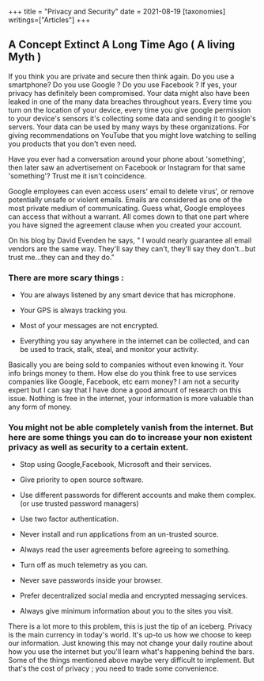 +++
title = "Privacy and Security"
date = 2021-08-19
[taxonomies]
writings=["Articles"]
+++

##  A Concept Extinct A Long Time Ago ( A living Myth )

If you think you are private and secure then think again. Do you use a smartphone? Do you use Google ? Do you use Facebook ?  If yes, your privacy has definitely been compromised. Your data might also have been leaked in one of the many data breaches throughout years. Every time you turn on the location of your device, every time you give google permission to your device's sensors it's collecting some data and sending it to google's servers. Your data can be used by many ways by these organizations. For giving recommendations on YouTube that you might love watching to selling you products that you don't even need.

Have you ever had a conversation around your phone about 'something', then later saw an advertisement on Facebook or Instagram for that same 'something'? Trust me it isn't coincidence.

Google employees can even access users' email to delete virus', or remove potentially unsafe or violent emails. Emails are considered as one of the most private medium of communicating. Guess what, Google employees can access that without a warrant. All comes down to that one part where you have signed the agreement clause when you created your account.

On his blog by David Evenden he says, " I would nearly guarantee all email vendors are the same way. They'll say they can't, they'll say they don't...but trust me...they can and they do."

### There are more scary things :

* You are always listened by any smart device that has microphone.

* Your GPS is always tracking you.

* Most of your messages are not encrypted.

* Everything you say anywhere in the internet can be collected, and can be used to track, stalk, steal, and monitor your activity.


Basically you are being sold to companies without even knowing it. Your info brings money to them. How else do you think free to use services companies like Google, Facebook, etc earn money? I am not a security expert but I can say that I have done a good amount of research on this issue. Nothing is free in the internet, your information is more valuable than any form of money.


### You might not be able completely vanish from the internet. But here are some things you can do to increase your non existent privacy as well as security to a certain extent. 

* Stop using Google,Facebook, Microsoft and their services.

* Give priority to open source software.

* Use different passwords  for different accounts and make them complex. (or use trusted password managers)

* Use two factor authentication.

* Never install and run applications from an un-trusted source.

* Always read the user agreements before agreeing to something.

* Turn off as much telemetry as you can.

* Never save passwords inside your browser.

* Prefer decentralized social media and encrypted  messaging services.

* Always give minimum information about you to the sites you visit.
 

There is a lot more to this problem, this is just the tip of an iceberg. Privacy is the main currency in today's world. It's up-to us how we choose to keep our information. Just knowing this may not change your daily routine about how you use the internet but you'll learn what's happening behind the bars. Some of the things mentioned above maybe very difficult to implement. But that's the cost of privacy ; you need to trade some convenience.


